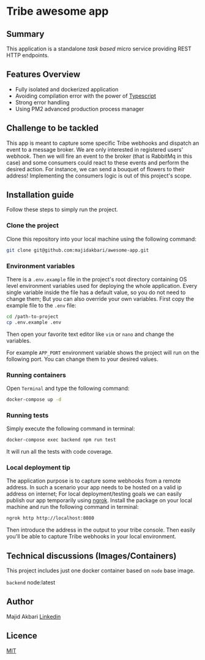 # Tribe awesome app

## Summary
This application is a standalone _task based_ micro service providing REST HTTP endpoints.

## Features Overview
* Fully isolated and dockerized application
* Avoiding compilation error with the power of [Typescript](https://www.typescriptlang.org/)
* Strong error handling
* Using PM2 advanced production process manager

## Challenge to be tackled
This app is meant to capture some specific Tribe webhooks and dispatch an event to a message broker.
We are only interested in registered users' webhook. Then we will fire an event to the broker (that is RabbitMq in this case) and some consumers could react to these events and perform the desired action. For instance, we can send a bouquet of flowers to their address! Implementing the consumers logic is out of this project's scope.  

## Installation guide
Follow these steps to simply run the project.

### Clone the project
Clone this repository into your local machine using the following command:
```bash
git clone git@github.com:majidakbari/awesome-app.git
```

### Environment variables
There is a `.env.example` file in the project's root directory containing OS level environment variables used for deploying the whole application.
Every single variable inside the file has a default value, so you do not need to change them; But you can also override your own variables. First copy the example file to the `.env` file:
```bash
cd /path-to-project
cp .env.example .env
```
Then open your favorite text editor like `vim` or `nano` and change the variables.

For example `APP_PORT` environment variable shows the project will run on the following port. You can change them to your desired values.

### Running containers
Open `Terminal` and type the following command:
```bash
docker-compose up -d 
```

### Running tests
Simply execute the following command in terminal:
```bash
docker-compose exec backend npm run test
```
It will run all the tests with code coverage.


### Local deployment tip
The application purpose is to capture some webhooks from a remote address. In such a scenario your app needs to be hosted on a valid ip address on internet;
For local deployment/testing goals we can easily publish our app temporarily using [ngrok](https://ngrok.com/). Install the package on your local machine and run the following command in terminal:
```bash
ngrok http http://localhost:8080 
```
Then introduce the address in the output to your tribe console. Then easily you'll be able to capture Tribe webhooks in your local environment.

## Technical discussions (Images/Containers)
This project includes just one docker container based on `node` base image.

`backend`
node:latest

## Author
Majid Akbari [Linkedin](https://linkedin.com/in/majid-akbari)

## Licence
[MIT](https://choosealicense.com/licenses/mit/)
